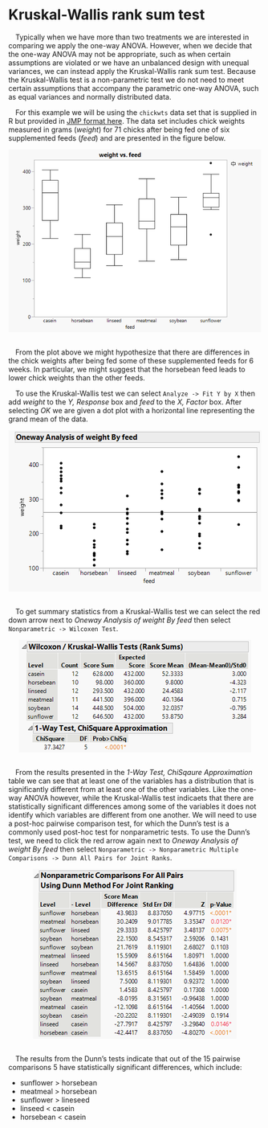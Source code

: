 
# Kruskal-Wallis rank sum test

 Typically when we have more than two treatments we are interested in
comparing we apply the one-way ANOVA. However, when we decide that the
one-way ANOVA may not be appropriate, such as when certain assumptions
are violated or we have an unbalanced design with unequal variances, we
can instead apply the Kruskal-Wallis rank sum test. Because the
Kruskal-Wallis test is a non-parametric test we do not need to meet
certain assumptions that accompany the parametric one-way ANOVA, such as
equal variances and normally distributed data.

 For this example we will be using the `chickwts` data set that is
supplied in R but provided in [JMP format
here](https://github.com/tylerbg/DLC_stat_resources/tree/master/docs/JMP/dat/chickwts.jmp).
The data set includes chick weights measured in grams (*weight*) for 71
chicks after being fed one of six supplemented feeds (*feed*) and are
presented in the figure below.

<center>
<img src="img/Kruskal-Wallis/chickwts_boxplot.png" style="display: block; margin: auto;" />
</center>

<br>

 From the plot above we might hypothesize that there are differences in
the chick weights after being fed some of these supplemented feeds for 6
weeks. In particular, we might suggest that the horsebean feed leads to
lower chick weights than the other feeds.

 To use the Kruskal-Wallis test we can select `Analyze -> Fit Y by X`
then add *weight* to the *Y, Response* box and *feed* to the *X, Factor*
box. After selecting *OK* we are given a dot plot with a horizontal line
representing the grand mean of the data.

<center>
<img src="img/Kruskal-Wallis/chickwts_KW.PNG" style="display: block; margin: auto;" />
</center>

<br>

 To get summary statistics from a Kruskal-Wallis test we can select the
red down arrow next to *Oneway Analysis of weight By feed* then select
`Nonparametric -> Wilcoxen Test`.

<center>
<img src="img/Kruskal-Wallis/chickwts_KW2.PNG" style="display: block; margin: auto;" />
</center>

<br>

 From the results presented in the *1-Way Test, ChiSqaure Approximation*
table we can see that at least one of the variables has a distribution
that is significantly different from at least one of the other
variables. Like the one-way ANOVA however, while the Kruskal-Wallis test
indicaets that there are statistically significant differences among
some of the variables it does not identify which variables are different
from one another. We will need to use a post-hoc pairwise comparison
test, for which the Dunn’s test is a commonly used post-hoc test for
nonparametric tests. To use the Dunn’s test, we need to click the red
arrow again next to *Oneway Analysis of weight By feed* then select
`Nonparametric -> Nonparametric Multiple Comparisons -> Dunn All Pairs for Joint Ranks`.

<center>
<img src="img/Kruskal-Wallis/chickwts_Dunn.PNG" style="display: block; margin: auto;" />
</center>

<br>

 The results from the Dunn’s tests indicate that out of the 15 pairwise
comparisons 5 have statistically significant differences, which include:

-   sunflower &gt; horsebean
-   meatmeal &gt; horsebean
-   sunflower &gt; lineseed
-   linseed &lt; casein
-   horsebean &lt; casein
